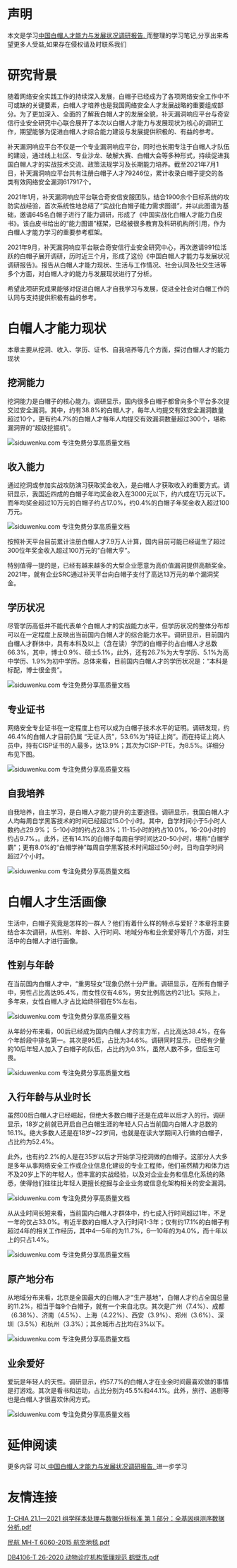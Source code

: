 # 声明 
本文是学习[中国白帽人才能力与发展状况调研报告. ](https://siduwenku.com/view/55039?f=new_2023)而整理的学习笔记,分享出来希望更多人受益,如果存在侵权请及时联系我们
# 研究背景  
  
随着网络安全实践工作的持续深入发展，白帽子已经成为了各项网络安全工作中不可或缺的关键要素，白帽人才培养也是我国网络安全人才发展战略的重要组成部分。为了更加深入、全面的了解我白帽人才的发展全貌，补天漏洞响应平台与奇安信行业安全研究中心联合展开了本次以白帽人才能力与发展现状为核心的调研工作，期望能够为促进白帽人才综合能力建设与发展提供积极的、有益的参考。  
  
补天漏洞响应平台不仅是一个专业漏洞响应平台，同时也长期专注于白帽人才队伍的建设，通过线上社区、专业沙龙、破解大赛、白帽大会等多种形式，持续促进我国白帽人才的实战技术交流、政策法规学习及长期能力培养。截至2021年7月1日，补天漏洞响应平台共有注册白帽子人才79246位，累计收录白帽子提交的各类有效网络安全漏洞617917个。  
  
2021年1月，补天漏洞响应平台联合奇安信安服团队，结合1900余个目标系统的攻防实战经验，首次系统性地总结了“实战化白帽子能力需求图谱”，并以此图谱为基础，邀请645名白帽子进行了能力调研，形成了《中国实战化白帽人才能力白皮书》。该白皮书给出的“能力图谱”框架，已经被很多教育及科研机构所引用，作为白帽人才能力学习的重要参考框架。  
  
2021年9月，补天漏洞响应平台联合奇安信行业安全研究中心，再次邀请991位活跃的白帽子展开调研，历时近三个月，形成了这份《中国白帽人才能力与发展状况调研报告》。报告从白帽人才能力现状、生活与工作情况、社会认同及社交生活等多个方面，对白帽人才的能力与发展现状进行了分析。  
  
希望此项研究成果能够对促进白帽人才自我学习与发展，促进全社会对白帽工作的认同与支持提供积极有益的参考。  
  
# 白帽人才能力现状  
  
本章主要从挖洞、收入、学历、证书、自我培养等几个方面，探讨白帽人才的能力现状  
  
## 挖洞能力  
  
挖洞能力是白帽子的核心能力。调研显示，国内很多白帽子都曾向多个平台多次提交过安全漏洞。其中，约有38.8%的白帽人才，每年人均提交有效安全漏洞数量超过10个，更有约4.7%的白帽人才每年人均提交有效漏洞数量超过300个，堪称漏洞界的“超级挖掘机”。  
  
![siduwenku.com 专注免费分享高质量文档](http://public.host.github5.com/media/b2cbf461457c26180a6dd1965c7869dc.png)  
  
## 收入能力  
  
通过挖洞或参加实战攻防演习获取奖金收入，是白帽人才获取收入的重要方式。调研显示，我国近四成的白帽子年均奖金收入在3000元以下，约六成在1万元以下。而年均奖金超过10万元的白帽子约占17.0%，约0.4%的白帽子年奖金收入超过100万元。  
  
![siduwenku.com 专注免费分享高质量文档](http://public.host.github5.com/media/570743f43a1c1b49df8ab9529fd43f55.png)  
  
按照补天平台目前累计注册白帽人才7.9万人计算，国内目前可能已经诞生了超过300位年奖金收入超过100万元的“白帽大亨”。  
  
特别值得一提的是，已经有越来越多的大型企业愿意为高价值漏洞提供高额奖金。2021年，就有企业SRC通过补天平台向白帽子支付了高达13万元的单个漏洞奖金。  
  
## 学历状况  
  
尽管学历高低并不能代表单个白帽人才的实战能力水平，但学历状况的整体分布却可以在一定程度上反映出当前国内白帽人才的综合能力水平。调研显示，目前国内白帽人才群体中，具有本科及以上（含在读）学历的白帽子约占白帽人才总数66.3%，其中，博士0.9%、硕士5.1%，此外，还有26.7%为大专学历、5.1%为高中学历、1.9%为初中学历。总体来看，目前国内白帽人才的学历状况是：“本科是标配，博士很金贵”。  
  
![siduwenku.com 专注免费分享高质量文档](http://public.host.github5.com/media/55a1d66f91d6ef78954c96ed1dd18ae3.png)  
  
## 专业证书  
  
网络安全专业证书在一定程度上也可以成为白帽子技术水平的证明。调研发现，约46.4%的白帽人才目前仍属 “无证人员”，53.6%为“持证上岗”。而在持证上岗人员中，持有CISP证书的人最多，达13.9%；其次为CISP-PTE，为8.5%。详细分布见下图。  
  
![siduwenku.com 专注免费分享高质量文档](http://public.host.github5.com/media/9f5bc392b52b027d182dcec3e6b5f8ed.png)  
  
## 自我培养  
  
自我培养，自主学习，是白帽人才能力提升的主要途径。调研显示，我国白帽人才人均每周自学黑客技术的时间已经超过15.0个小时。其中，自学时间小于5小时人数约占29.9%； 5-10小时的约占28.3%；11-15小时的约占10.0%，16-20小时的约占9.7%，。此外，还有14.1%的白帽子每周自学时间达20-50小时，堪称“白帽学霸”；更有8.0%的“白帽学神”每周自学黑客技术时间超过50小时，日均自学时间超过7个小时。  
  
![siduwenku.com 专注免费分享高质量文档](http://public.host.github5.com/media/f7d8f8e5fd656cc3ba99ab9d521bd279.png)  
  
# 白帽人才生活画像  
  
生活中，白帽子究竟是怎样的一群人？他们有着什么样的特点与爱好？本章将主要结合本次调研，从性别、年龄、入行时间、地域分布和业余爱好等几个方面，对生活中的白帽人才进行画像。  
  
## 性别与年龄  
  
在当前国内白帽人才中，“重男轻女”现象仍然十分严重。调研显示，在所有白帽子中，男性占比高达95.4%，而女性仅有4.6%，男女比例高达约21比1。实际上，多年来，女性白帽人才占比始终徘徊在5%左右。  
  
![siduwenku.com 专注免费分享高质量文档](http://public.host.github5.com/media/f72d654221bd6442af0c45f9e7fde1c4.PNG)  
  
从年龄分布来看，00后已经成为国内白帽人才的主力军，占比高达38.4%，在各个年龄段中排名第一。其次是95后，占比为34.6%。调研同时显示，已经有少量的10后年轻人加入了白帽子的队伍，占比约为0.3%，虽然人数不多，但后生可畏。  
  
![siduwenku.com 专注免费分享高质量文档](http://public.host.github5.com/media/17287dd912aad1040c0020cfdc3025e1.png)  
  
## 入行年龄与从业时长  
  
虽然00后白帽人才已经崛起，但绝大多数白帽子还是在成年以后才入的行。调研显示，18岁之前就已开启自己白帽生涯的年轻人只占当前国内白帽人才总数的16.1%。绝大多数人还是在18岁\~22岁间，也就是在读大学期间入行做的白帽子，占比约为52.4%。  
  
此外，也有约2.2%的人是在35岁以后才开始学习挖洞做的白帽子。这部分人大多是多年从事网络安全工作或企业信息化建设的专业工程师，他们虽然精力和体力远不及20岁上下的年轻人，但丰富的实战经验，以及对企业业务和信息化系统的熟悉，使得他们往往比年轻人更擅长挖掘与企业业务或信息化架构相关的安全漏洞。  
  
![siduwenku.com 专注免费分享高质量文档](http://public.host.github5.com/media/0cadd0d62511a74f5eef9daba31086ea.png)  
  
从从业时间长短来看，当前国内白帽人才群体中，约七成入行时间超过1年，不足一年的仅占33.0%。有近半数的白帽人才入行时间1-3年；仅有约17.1%的白帽子有超过4年的相关工作经历，其中4—5年的为11.7%，6—10年的为4.0%，而十年以上的只占1.4%。  
  
![siduwenku.com 专注免费分享高质量文档](http://public.host.github5.com/media/583741bff96aedc308f595f74c2e687c.PNG)  
  
## 原产地分布  
  
从地域分布来看，北京是全国最大的白帽人才“生产基地”，白帽人才约占全国总量的11.2%，相当于每9个白帽子，就有一个来自北京。其次是广州（7.4%）、成都（6.38%）、济南（4.5%）、上海（4.22%）、西安（3.9%）、郑州（3.6%）、深圳（3.5%）和杭州（3.3%）；其余城市占比均在3%以下。  
  
![siduwenku.com 专注免费分享高质量文档](http://public.host.github5.com/media/4fad742ac95b33b982c572ffab743bb3.png)  
  
## 业余爱好  
  
爱玩是年轻人的天性。调研显示，约57.7%的白帽人才在业余时间最喜欢做的事情是打游戏。其次是看书和运动，占比分别为45.5%和44.1%。此外，旅行、追剧等也是白帽人才很喜欢休闲方式。  
  
![siduwenku.com 专注免费分享高质量文档](http://public.host.github5.com/media/7416124f1993b4a488edf4d3d76e0927.png)  
  

# 延伸阅读 
 更多内容 可以[ 中国白帽人才能力与发展状况调研报告. ](https://siduwenku.com/view/55039?f=2023)进一步学习

# 友情连接
[T-CHIA 21.1—2021 组学样本处理与数据分析标准 第 1 部分：全基因组测序数据分析.pdf](http://github5.com/view/60197?f=new)

[民航 MH-T 6060-2015 航空地毯.pdf](http://github5.com/view/55893?f=new)

[DB4106-T 26-2020 动物诊疗机构管理规范 鹤壁市.pdf](http://github5.com/view/26237?f=new)
